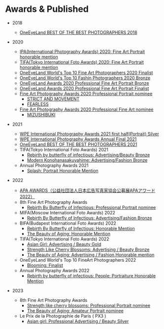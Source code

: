 # Awards & Published

- 2018
  - [OneEyeLand BEST OF THE BEST PHOTOGRAPHERS 2018](https://oneeyeland.com/book/best-of-the-best-photographers-2018#group-137)
- 2020
  - [IPA(International Photography Awards) 2020: Fine Art Portrait honorable mention](https://www.photoawards.com/winner/zoom.php?eid=8-199148-20)
  - [TIFA(Tokyo International Foto Awards) 2020: Fine Art Portrait honorable mention](https://www.tokyofotoawards.jp/winners/hm/2020/5073/)
  - [OneEyeLand World's Top 10 Fine Art Photographers 2020 Finalist](https://oneeyeland.com/top-10/photo-contest/fine-art/award_images.php?award_id=4179)
  - [OneEyeLand World's Top 10 Fashin Photographers 2020 Bronze](https://oneeyeland.com/top-10/photo-contest/fashion/award_images.php?award_id=4553)
  - [OneEyeLand Awards 2020 Professional Fine Art Portrait Bronze](https://oneeyeland.com/awards/award_images.php?award_id=5220&year=2020)
  - [OneEyeLand Awards 2020 Professional Fine Art Portrait Finalist](https://oneeyeland.com/awards/award_images.php?award_id=5546&year=2020)
  - [Fine Art Photography Awards 2020 Professional Portrait nominee](https://fineartphotoawards.com/winners-gallery/fapa-2020-2021/professional/portrait)
    - [STRICT AND MOVEMENT](https://fineartphotoawards.com/winners-gallery/fapa-2020-2021/professional/portrait/hm/14476)
    - [FEARLESS](https://fineartphotoawards.com/winners-gallery/fapa-2020-2021/professional/portrait/hm/14522)
  - [Fine Art Photography Awards 2020 Professional Fine Art nominee](https://fineartphotoawards.com/winners-gallery/fapa-2020-2021/professional/fine-art)
    - [MIZUSHIBUKI](https://fineartphotoawards.com/winners-gallery/fapa-2020-2021/professional/fine-art/hm/13931)
- 2021
  - [WPE International Photography Awards 2021 first half(Portrait) Silver ](https://www.wpeawards.com/rubrique/galleries.php?id_contest=8&id_archive_category=135&page=1)
  - [WPE International Photography Awards Annual Final 2021](https://www.wpeawards.com/rubrique/galleries.php?id_contest=10&id_archive_category=193)
  - [OneEyeLand BEST OF THE BEST PHOTOGRAPHERS 2021](https://oneeyeland.com/book/best-of-the-best-photographers-2021)
  - TIFA(Tokyo International Foto Awards) 2021
    - [Rebirth by butterfly of infectious: Advertising/Beauty Bronze](https://www.tokyofotoawards.jp/winners/social/2021/Rebirth-By-Butterfly-of-Infectious)
    - [Modern Konohanasakuyahime: Advertising/Fashion Bronze](https://www.tokyofotoawards.jp/winners/social/2021/Modern-Konohanasakuyahime)
  - Annual Photography Awards 2021
    - [Splash: Portrait Honorable Mention](https://annualphotoawards.com/winners/apa-2021/award/portrait/honorable-mention/1643)
    
- 2022
  - [APA AWARDS（公益社団法人日本広告写真家協会公募展APAアワード2022）](http://www.apa-japan.com/award/)
  - 8th Fine Art Photography Awards
    - [Rebirth By Butterfly of Infectious: Professional Portrait nominee](https://fineartphotoawards.com/winners-gallery/fapa-2021-2022/professional/portrait/hm/17073)
  - MIFA(Moscow International Foto Awards) 2022
    - [Rebirth By Butterfly of Infectious: Advertising/Fashion Bronze](https://www.moscowfotoawards.com/winners/hm/2022/10-31866-22/)
  - BIFA(Budapest International Foto Awards) 2022
    - [Rebirth By Butterfly of Infectious: Honorable Mention](https://budapestfotoawards.com/winners/social/2022/93-25135-22/)
    - [The Beauty of Aging: Honorable Mention](https://budapestfotoawards.com/winners/social/2022/93-25136-22/)
  - TIFA(Tokyo International Foto Awards) 2022
    - [Asian Girl: Advertising / Beauty Gold](https://www.tokyofotoawards.jp/winners/social/2022/23-36123-22)
    - [Strength Like Cherry Blossoms: Advertising / Beauty Bronze](https://www.tokyofotoawards.jp/winners/social/2022/23-36122-22/)
    - [The Beauty of Aging: Advertising / Fashion Honorable mention](https://www.tokyofotoawards.jp/winners/hm/2022/7642/)
  - OneEyeLand World's Top 10 FineArt Photographers 2022
    - [Blooming: Finalist](https://oneeyeland.com/top-10/photo-contest/fine-art/award_images.php?award_id=9537)
  - Annual Photography Awards 2022
    - [Rebirth by butterfly of infectious: People: Portraiture Honorable Mention](https://annualphotoawards.com/winners/annual-photography-awards-2022/award/portraiture/honorable-mention/2417)
- 2023
  - 8th Fine Art Photography Awards
    - [Strength like cherry blossoms: Professional Portrait nominee](https://fineartphotoawards.com/winners-gallery/fapa-2022-2023/professional/fine-art/hm/18596)
    - [The Beauty of Aging: Amateur Portrait nominee](https://fineartphotoawards.com/winners-gallery/fapa-2022-2023/amateur/fine-art/hm/19451)
  - Le Prix de la Photographie de Paris ( PX3 )
    - [Asian girl: Professional Advertising / Beauty Silver](https://px3.fr/winners/px3/2023/13342/)